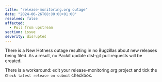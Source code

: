 ```yaml
---
title: "release-monitoring.org outage"
date: "2024-06-26T08:00:00+01:00"
resolved: false
affected:
  - Pull from upstream
section: issue
severity: disrupted
---
```


There is a New Hotness outage resulting in no Bugzillas about new releases being filed.
As a result, no Packit update dist-git pull requests will be created.

There is a workaround: edit your release-monitoring.org project and tick the `Check latest release on submit` checkbox.
